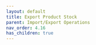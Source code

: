 ```yaml
---
layout: default
title: Export Product Stock
parent: Import/Export Operations
nav_order: 4.16
has_children: true
---
```

